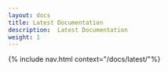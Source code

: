 ```yaml
---
layout: docs
title: Latest Documentation
description:  Latest Documentation
weight: 1
---
```


{% include nav.html context="/docs/latest/"%}

